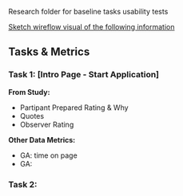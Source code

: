Research folder for baseline tasks usability tests

[Sketch wireflow visual of the following information](https://www.sketch.com/s/da85cf44-4503-4e98-834e-ff068b242ef6/a/Om1gbwq)

## Tasks & Metrics


### Task 1:  [Intro Page - Start Application]

**From Study:**
- Partipant Prepared Rating & Why
- Quotes
- Observer Rating

**Other Data Metrics:**
- GA: time on page
- GA:  


### Task 2: 
